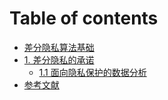 # Table of contents

* [差分隐私算法基础](README.md)
* [1. 差分隐私的承诺](1-the-promise-of-differential-privacy/README.md)
  * [1.1 面向隐私保护的数据分析](1-the-promise-of-differential-privacy/1-1-privacy-preserving-data-analysis.md)
* [参考文献](references.md)
